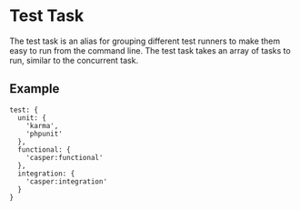 # Test Task
The test task is an alias for grouping different test runners to
make them easy to run from the command line.  The test task takes an array of tasks
to run, similar to the concurrent task.

## Example

```
test: {
  unit: {
    'karma',
    'phpunit'
  },
  functional: {
    'casper:functional'
  },
  integration: {
    'casper:integration'
  }
}
```